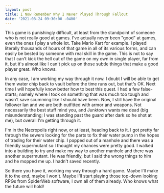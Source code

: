 ```yaml
---
layout: post
title: I Now Remember Why I Never Played Through Fallout
date: '2021-08-24 09:30:00 -0400'
---
```

This game is punishingly difficult, at least from the standpoint of someone who is not really good at games. I've actually never been "good" at games, even 
the ones I play a whole lot. Take Mario Kart for example. I played literally thousands of hours of that game in all of its various forms, and can easily be 
bested by someone with real skill in the game. This is not to say that I can't kick the hell out of the game on my own in single player, far from it, but it's 
almost like I can't pick up on those subtle things that make a good player great. Who knows. 

In any case, I am working my way through it now. I doubt I will be able to get them water chip back to vault before the time runs out, but that's OK. Next 
time I will hopefully know better how to best this quest. I had a few false-starts; namely where I took on something that was much too tough and wasn't save 
scumming like I should have been. Now, I still have the original follower Ian and we are both outfitted with armor and weapons. Not necessarily the best stuff 
mind you, and Junktown wants me dead (big misunderstanding; I was standing past the guard after dark so he shot at me), but overall I'm getting through it. 

I'm in the Necropolis right now, or at least, heading back to it. I got pretty far through the sewers looking for the parts to fix their water pump in the 
hopes of trading for their water chip. I popped out of a manhole and there was a friendly supermutant so I thought my chances were pretty good. I walked into 
a building to try and make my way to another manhole and there was another supermutant. He was friendly, but I said the wrong things to him and he mopped me 
up. I hadn't saved recently. 

So there you have it, working my way through a hard game. Maybe I'll make it to the end, maybe I won't. Maybe I'll start playing those top-down looking RPGs 
from SpiderWeb software, I own all of them already. Who knows what the future will hold!

